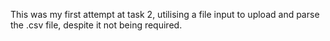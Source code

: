   This was my first attempt at task 2, utilising a file input to upload and parse the .csv file, despite it not being required.
